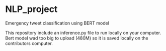 # NLP_project
Emergency tweet classification using BERT model

This repository include an inference.py file to run locally on your computer.
Bert model wad too big to upload (480M) so it is saved locally on the contributors computer.
